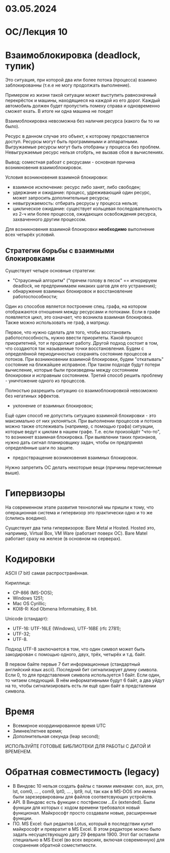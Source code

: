 # 03.05.2024

# ОС/Лекция 10

# Взаимоблокировка (deadlock, тупик)

Это ситуация, при которой два или более потока (процесса) взаимно заблокированны (т.е.е не могу продолжать выполнение). 

Примером из жизни такой ситуации может выступить равнозначный перекрёсток и машины, находящиеся на каждой из его дорог. Каждый автомобиль должен будет пропустить помеху справа и одновременно сможет ехать. В итоге ни одна машина не поедет

Взаимоблокировка невозможна без наличия ресурса (какого бы то ни было).

Ресурс в данном случае это объект, к которому предоставляется доступ. Ресурсы могут быть программными и аппаратными. Выгружаемые ресурсы могут быть отобраны у процесса без проблем. Невыгружаемые ресурс нельзя отобрть, не вызвав сбоя в вычислениях.

Вывод: соместная рабоат с ресрусами - основная причина возникновения взаимоблокировок.

Условия возникновения взаимной блокировки:
- взаимное исключение: ресурс либо занят, либо свободен;
- удержание и ожидание: процесс, удреживающий один ресурс, может запросить дополнительные ресурсы;
- невыгружаемость: отбирать ресрусы у процесса нельзя;
- циклическое ожидание: существует кольцевая последовательность из 2-ч или более процессов, ожидающих освобождения ресурса, захваченного другим процессом.

Для возникновения взаимной блокировки **необходимо** выполнение всех четырёх условий.

## Стратегии борьбы с взаимными блокировками

Существует четыре основные стратегии:
- "Страусиный алгоритм" ("прячем голову в песок" == игнорируем deadlock, не предпринимаем никаких шагов для его устранения);
- обнаружение взаимных блокировок и восстановление работоспособности;

Один из способов является построение спец. графа, на котором отображаются отношения между ресурсами и потоками. Если в графе появляется цикл, это означает, что возникла взаимная блокировка. Также можно использовать не граф, а матрицу.

Первое, что нужно сделать для того, чтобы восстановить работоспособность, нужно ввести приоритеты. Какой процесс приоритетней, тот и продолжит работу. Другой подход состоит в том, что создаются так называемые точки восстановления. Будем с определённой периодичностью сохранять состояние процессов и потоков. При возникновении взаимной блокировки, будем "откатывать" состояние на ближайшее исправное. При таком подходе будут потери вычисление, которые были произведены между состоянием блокировки и исправным состоянием. Третий способ решить проблему - уничтожение одного из процессов.

Полностью разрешить ситуацию со взаимоблокировкой невозможно без негатиных эффектов.

- уклонение от взаимных блокировок;

Ещё один способ не допустить ситуацию взаимной блокировки - это максимально от них уклоняться. При выполнении процессов и потоков можно также отслеживать (например, с помощью графа) ситуации, которые ведут к циклам в нашем графе. Т.е. если произойдёт "что-то", то возникнет взаимная блокировка. При выявлении таких признаков, нужно дать сигнал планировщику задач, чтобы он предпринял определённые шаги по защите.

- предоствращение возникновения взаимных блокировок.

Нужно запретить ОС делать некоторые вещи (причины перечисленные выше).

# Гипервизоры

На современном этапе развития технологий мы пришли к тому, что операционная система и гипервизор это практически одно и то же (слились воедино).

Существует два типа гипервизоров: Bare Metal и Hosted. Hosted это, например, Virtual Box, VM Ware (работает поверх ОС). Bare Matel работает сразу на железе (в основном на серверах).

# Кодировки

ASCII (7 bit) самая распространённая.

Кириллица:
- CP-866 (MS-DOS);
- Windows 1251;
- Mac OS Cyrillic;
- KOI8-R: Kod Obmena Informatsiey, 8 bit.

Unicode (стандарт):
- UTF-16: UTF-16LE (Windows), UTF-16BE (rfc 2781);
- UTF-32;
- UTF-8.

Подход UTF-8 заключается в том, что один символ может быть закодирован с помощью одного, двух, трёх, четырёх и т.д. байт.

В первом байте первые 7 бит информационные (стандартный английский язык ascii). Последний бит сигнализирует длину символа. Если 0, то для представления символа используется 1 байт. Если один, то читаем следующий. В нём информативными будут 6 байт, а два уйдут на то, чтобы сигнализировать есть ли ещё один байт в предсталении символа.

# Время

- Всемирное координированное время UTC
- Зимнее/летнее время;
- Дополнительная секунда (leap second);

ИСПОЛЬЗУЙТЕ ГОТОВЫЕ БИБЛИОТЕКИ ДЛЯ РАБОТЫ С ДАТОЙ И ВРЕМЕНЕМ.

# Обратная совместимость (legacy)

- В Виндовс 10 нельзя создать файлы с такими именами: con, aux, prn, lst, com0, ... , com9, lpt0, ... , lpt9, nul, так как в MS-DOS эти имена были зарезервированы для файлов соответсвующих устройств.
- API. В Виндовс есть функции с постфиксом ...Ex (extended). Были функции для которых с ходом времени требовался новый функционал. Майкрософт просто создавали новые, расширенные функции.
- ПО. MS Excel: был редактов Lotus, который в последствии купит майкрософт и превратит в MS Excel. В этом редакторе можно было задать несуществующую дату 29 февраля 1900. Этот баг оставили специально в MS Excel (во всех версиях, включая современную) для сохранения обратной соместитмости.